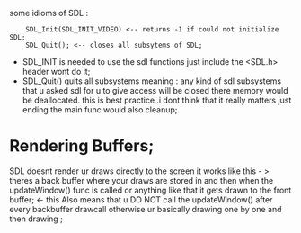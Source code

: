 some idioms of SDL :

```
	SDL_Init(SDL_INIT_VIDEO) <-- returns -1 if could not initialize SDL;
	SDL_Quit(); <-- closes all subsytems of SDL;
```
- SDL_INIT is needed to use the sdl functions just include the <SDL.h> header wont do it;
- SDL_Quit() quits all subsystems meaning : any kind of sdl subsystems that u asked sdl  for u to give access will be closed there memory would be deallocated. this is best practice .i dont think that it really matters just ending the main func would also cleanup;
# Rendering Buffers;
SDL doesnt render ur draws directly to the screen it works like this - > theres a back buffer where your draws are stored in and then when the updateWindow() func is called or anything like that it gets drawn to the front buffer; <- this Also means that
u DO NOT call the updateWindow() after every backbuffer drawcall otherwise ur basically drawing one by one and then drawing ;